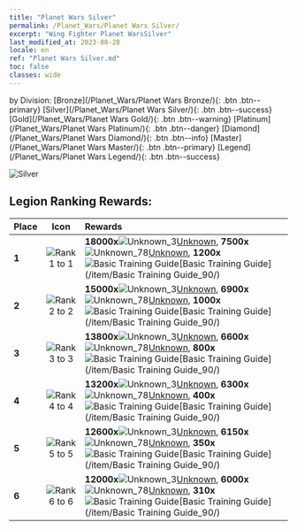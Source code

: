 ```yaml
---
title: "Planet Wars Silver"
permalink: /Planet_Wars/Planet Wars Silver/
excerpt: "Wing Fighter Planet WarsSilver"
last_modified_at: 2023-08-28
locale: en
ref: "Planet Wars Silver.md"
toc: false
classes: wide
---
```


  by Division:   [Bronze](/Planet_Wars/Planet Wars Bronze/){: .btn .btn--primary}   [Silver](/Planet_Wars/Planet Wars Silver/){: .btn .btn--success}   [Gold](/Planet_Wars/Planet Wars Gold/){: .btn .btn--warning}   [Platinum](/Planet_Wars/Planet Wars Platinum/){: .btn .btn--danger}   [Diamond](/Planet_Wars/Planet Wars Diamond/){: .btn .btn--info}   [Master](/Planet_Wars/Planet Wars Master/){: .btn .btn--primary}   [Legend](/Planet_Wars/Planet Wars Legend/){: .btn .btn--success} 



  ![Silver](/images/planet_wars/Silver.png)

## Legion Ranking Rewards:

  |  Place | Icon | Rewards |
  |:-------|:----:|:----------------|
  | **1** | ![Rank 1 to 1](/images/planet_wars/rank_1.png) | **18000x**![Unknown_3](/images/item/Settlement_Energy_p.png)[Unknown](/item/item_3/), **7500x**![Unknown_78](/images/item/xqdz_icon6_p.png)[Unknown](/item/item_78/), **1200x**![Basic Training Guide](/images/item/Basic_Training_Guide_p.png)[Basic Training Guide](/item/Basic Training Guide_90/) |
  | **2** | ![Rank 2 to 2](/images/planet_wars/rank_2.png) | **15000x**![Unknown_3](/images/item/Settlement_Energy_p.png)[Unknown](/item/item_3/), **6900x**![Unknown_78](/images/item/xqdz_icon6_p.png)[Unknown](/item/item_78/), **1000x**![Basic Training Guide](/images/item/Basic_Training_Guide_p.png)[Basic Training Guide](/item/Basic Training Guide_90/) |
  | **3** | ![Rank 3 to 3](/images/planet_wars/rank_3.png) | **13800x**![Unknown_3](/images/item/Settlement_Energy_p.png)[Unknown](/item/item_3/), **6600x**![Unknown_78](/images/item/xqdz_icon6_p.png)[Unknown](/item/item_78/), **800x**![Basic Training Guide](/images/item/Basic_Training_Guide_p.png)[Basic Training Guide](/item/Basic Training Guide_90/) |
  | **4** | ![Rank 4 to 4](/images/planet_wars/rank_4.png) | **13200x**![Unknown_3](/images/item/Settlement_Energy_p.png)[Unknown](/item/item_3/), **6300x**![Unknown_78](/images/item/xqdz_icon6_p.png)[Unknown](/item/item_78/), **400x**![Basic Training Guide](/images/item/Basic_Training_Guide_p.png)[Basic Training Guide](/item/Basic Training Guide_90/) |
  | **5** | ![Rank 5 to 5](/images/planet_wars/rank_5.png) | **12600x**![Unknown_3](/images/item/Settlement_Energy_p.png)[Unknown](/item/item_3/), **6150x**![Unknown_78](/images/item/xqdz_icon6_p.png)[Unknown](/item/item_78/), **350x**![Basic Training Guide](/images/item/Basic_Training_Guide_p.png)[Basic Training Guide](/item/Basic Training Guide_90/) |
  | **6** | ![Rank 6 to 6](/images/planet_wars/rank_6.png) | **12000x**![Unknown_3](/images/item/Settlement_Energy_p.png)[Unknown](/item/item_3/), **6000x**![Unknown_78](/images/item/xqdz_icon6_p.png)[Unknown](/item/item_78/), **310x**![Basic Training Guide](/images/item/Basic_Training_Guide_p.png)[Basic Training Guide](/item/Basic Training Guide_90/) |
